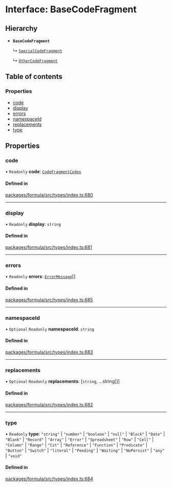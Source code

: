 # Interface: BaseCodeFragment

## Hierarchy

- **`BaseCodeFragment`**

  ↳ [`SpecialCodeFragment`](SpecialCodeFragment.md)

  ↳ [`OtherCodeFragment`](OtherCodeFragment.md)

## Table of contents

### Properties

- [code](BaseCodeFragment.md#code)
- [display](BaseCodeFragment.md#display)
- [errors](BaseCodeFragment.md#errors)
- [namespaceId](BaseCodeFragment.md#namespaceid)
- [replacements](BaseCodeFragment.md#replacements)
- [type](BaseCodeFragment.md#type)

## Properties

### <a id="code" name="code"></a> code

• `Readonly` **code**: [`CodeFragmentCodes`](../README.md#codefragmentcodes)

#### Defined in

[packages/formula/src/types/index.ts:680](https://github.com/mashcard/mashcard/blob/main/packages/formula/src/types/index.ts#L680)

---

### <a id="display" name="display"></a> display

• `Readonly` **display**: `string`

#### Defined in

[packages/formula/src/types/index.ts:681](https://github.com/mashcard/mashcard/blob/main/packages/formula/src/types/index.ts#L681)

---

### <a id="errors" name="errors"></a> errors

• `Readonly` **errors**: [`ErrorMessage`](ErrorMessage.md)[]

#### Defined in

[packages/formula/src/types/index.ts:685](https://github.com/mashcard/mashcard/blob/main/packages/formula/src/types/index.ts#L685)

---

### <a id="namespaceid" name="namespaceid"></a> namespaceId

• `Optional` `Readonly` **namespaceId**: `string`

#### Defined in

[packages/formula/src/types/index.ts:683](https://github.com/mashcard/mashcard/blob/main/packages/formula/src/types/index.ts#L683)

---

### <a id="replacements" name="replacements"></a> replacements

• `Optional` `Readonly` **replacements**: [`string`, ...string[]]

#### Defined in

[packages/formula/src/types/index.ts:682](https://github.com/mashcard/mashcard/blob/main/packages/formula/src/types/index.ts#L682)

---

### <a id="type" name="type"></a> type

• `Readonly` **type**: `"string"` \| `"number"` \| `"boolean"` \| `"null"` \| `"Block"` \| `"Date"` \| `"Blank"` \| `"Record"` \| `"Array"` \| `"Error"` \| `"Spreadsheet"` \| `"Row"` \| `"Cell"` \| `"Column"` \| `"Range"` \| `"Cst"` \| `"Reference"` \| `"Function"` \| `"Predicate"` \| `"Button"` \| `"Switch"` \| `"literal"` \| `"Pending"` \| `"Waiting"` \| `"NoPersist"` \| `"any"` \| `"void"`

#### Defined in

[packages/formula/src/types/index.ts:684](https://github.com/mashcard/mashcard/blob/main/packages/formula/src/types/index.ts#L684)
